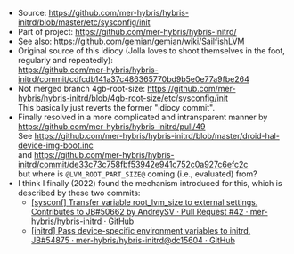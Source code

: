 - Source: https://github.com/mer-hybris/hybris-initrd/blob/master/etc/sysconfig/init
- Part of project: https://github.com/mer-hybris/hybris-initrd/
- See also: https://github.com/gemian/gemian/wiki/SailfishLVM
- Original source of this idiocy (Jolla loves to shoot themselves in the foot, regularly and repeatedly):<br/>
  https://github.com/mer-hybris/hybris-initrd/commit/cdfcdb141a37c486365770bd9b5e0e77a9fbe264
- Not merged branch 4gb-root-size: https://github.com/mer-hybris/hybris-initrd/blob/4gb-root-size/etc/sysconfig/init<br/>
  This basically just reverts the former "idiocy commit".
- Finally resolved in a more complicated and intransparent manner by https://github.com/mer-hybris/hybris-initrd/pull/49<br/>
  See https://github.com/mer-hybris/hybris-initrd/blob/master/droid-hal-device-img-boot.inc<br/>
  and https://github.com/mer-hybris/hybris-initrd/commit/de33c73c758fbf53942e941c752c0a927c6efc2c<br/>
  but where is `@LVM_ROOT_PART_SIZE@` coming (i.e., evaluated) from?
- I think I finally (2022) found the mechanism introduced for this, which is described by these two commits:
  - [[sysconf] Transfer variable root_lvm_size to external settings. Contributes to JB#50662 by AndreySV · Pull Request #42 · mer-hybris/hybris-initrd · GitHub](https://github.com/mer-hybris/hybris-initrd/pull/42/files)
  - [[initrd] Pass device-specific environment variables to initrd. JB#54875 · mer-hybris/hybris-initrd@dc15604 · GitHub](https://github.com/mer-hybris/hybris-initrd/commit/dc1560442f2e906887d0ed1ea84ec22f7137ec9d)
